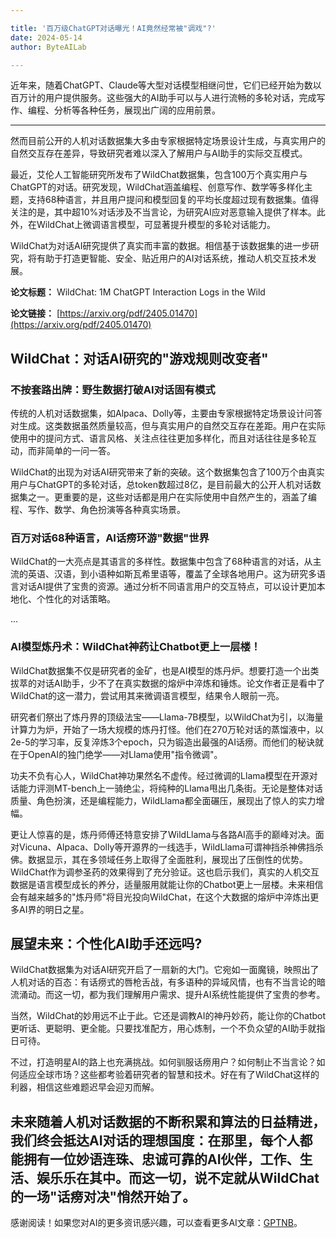 ```yaml
---

title: '百万级ChatGPT对话曝光！AI竟然经常被"调戏"?'
date: 2024-05-14
author: ByteAILab

---
```


近年来，随着ChatGPT、Claude等大型对话模型相继问世，它们已经开始为数以百万计的用户提供服务。这些强大的AI助手可以与人进行流畅的多轮对话，完成写作、编程、分析等各种任务，展现出广阔的应用前景。

---
然而目前公开的人机对话数据集大多由专家根据特定场景设计生成，与真实用户的自然交互存在差异，导致研究者难以深入了解用户与AI助手的实际交互模式。

最近，艾伦人工智能研究所发布了WildChat数据集，包含100万个真实用户与ChatGPT的对话。研究发现，WildChat涵盖编程、创意写作、数学等多样化主题，支持68种语言，并且用户提问和模型回复的平均长度超过现有数据集。值得关注的是，其中超10%对话涉及不当言论，为研究AI应对恶意输入提供了样本。此外，在WildChat上微调语言模型，可显著提升模型的多轮对话能力。

WildChat为对话AI研究提供了真实而丰富的数据。相信基于该数据集的进一步研究，将有助于打造更智能、安全、贴近用户的AI对话系统，推动人机交互技术发展。

**论文标题：** WildChat: 1M ChatGPT Interaction Logs in the Wild

**论文链接：** [https://arxiv.org/pdf/2405.01470](https://arxiv.org/pdf/2405.01470)

## WildChat：对话AI研究的"游戏规则改变者"

### 不按套路出牌：野生数据打破AI对话固有模式

传统的人机对话数据集，如Alpaca、Dolly等，主要由专家根据特定场景设计问答对生成。这类数据虽然质量较高，但与真实用户的自然交互存在差距。用户在实际使用中的提问方式、语言风格、关注点往往更加多样化，而且对话往往是多轮互动，而非简单的一问一答。

WildChat的出现为对话AI研究带来了新的突破。这个数据集包含了100万个由真实用户与ChatGPT的多轮对话，总token数超过8亿，是目前最大的公开人机对话数据集之一。更重要的是，这些对话都是用户在实际使用中自然产生的，涵盖了编程、写作、数学、角色扮演等各种真实场景。

### 百万对话68种语言，AI话痨环游"数据"世界

WildChat的一大亮点是其语言的多样性。数据集中包含了68种语言的对话，从主流的英语、汉语，到小语种如斯瓦希里语等，覆盖了全球各地用户。这为研究多语言对话AI提供了宝贵的资源。通过分析不同语言用户的交互特点，可以设计更加本地化、个性化的对话策略。

...

### AI模型炼丹术：WildChat神药让Chatbot更上一层楼！

WildChat数据集不仅是研究者的金矿，也是AI模型的炼丹炉。想要打造一个出类拔萃的对话AI助手，少不了在真实数据的熔炉中淬炼和锤炼。论文作者正是看中了WildChat的这一潜力，尝试用其来微调语言模型，结果令人眼前一亮。

研究者们祭出了炼丹界的顶级法宝——Llama-7B模型，以WildChat为引，以海量计算力为炉，开始了一场大规模的炼丹打怪。他们在270万轮对话的蒸馏液中，以2e-5的学习率，反复淬炼3个epoch，只为锻造出最强的AI话痨。而他们的秘诀就在于OpenAI的独门绝学——对Llama使用"指令微调"。

功夫不负有心人，WildChat神功果然名不虚传。经过微调的Llama模型在开源对话能力评测MT-bench上一骑绝尘，将纯种的Llama甩出几条街。无论是整体对话质量、角色扮演，还是编程能力，WildLlama都全面碾压，展现出了惊人的实力增幅。

更让人惊喜的是，炼丹师傅还特意安排了WildLlama与各路AI高手的巅峰对决。面对Vicuna、Alpaca、Dolly等开源界的一线选手，WildLlama可谓神挡杀神佛挡杀佛。数据显示，其在多领域任务上取得了全面胜利，展现出了压倒性的优势。WildChat作为调参圣药的效果得到了充分验证。这也启示我们，真实的人机交互数据是语言模型成长的养分，适量服用就能让你的Chatbot更上一层楼。未来相信会有越来越多的"炼丹师"将目光投向WildChat，在这个大数据的熔炉中淬炼出更多AI界的明日之星。

## 展望未来：个性化AI助手还远吗?

WildChat数据集为对话AI研究开启了一扇新的大门。它宛如一面魔镜，映照出了人机对话的百态：有话痨式的唇枪舌战，有多语种的异域风情，也有不当言论的暗流涌动。而这一切，都为我们理解用户需求、提升AI系统性能提供了宝贵的参考。

当然，WildChat的妙用远不止于此。它还是调教AI的神丹妙药，能让你的Chatbot更听话、更聪明、更全能。只要找准配方，用心炼制，一个不负众望的AI助手就指日可待。

不过，打造明星AI的路上也充满挑战。如何驯服话痨用户？如何制止不当言论？如何适应全球市场？这些都考验着研究者的智慧和技术。好在有了WildChat这样的利器，相信这些难题迟早会迎刃而解。

未来随着人机对话数据的不断积累和算法的日益精进，我们终会抵达AI对话的理想国度：在那里，每个人都能拥有一位妙语连珠、忠诚可靠的AI伙伴，工作、生活、娱乐乐在其中。而这一切，说不定就从WildChat的一场"话痨对决"悄然开始了。
---
感谢阅读！如果您对AI的更多资讯感兴趣，可以查看更多AI文章：[GPTNB](https://gptnb.com)。